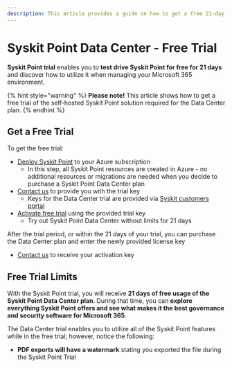 ```yaml
---
description: This article provides a guide on how to get a free 21-day trial of the Syskit Point Data Center plan.
---
```


# Syskit Point Data Center - Free Trial

**Syskit Point trial** enables you to **test drive Syskit Point for free for 21 days** and discover how to utilize it when managing your Microsoft 365 environment. 

{% hint style="warning" %}
**Please note!**&#x20;
This article shows how to get a free trial of the self-hosted Syskit Point solution required for the Data Center plan.
{% endhint %}

## Get a Free Trial

To get the free trial:

* [Deploy Syskit Point](../deployment/overview.md) to your Azure subscription 
   * In this step, all Syskit Point resources are created in Azure - no additional resources or migrations are needed when you decide to purchase a Syskit Point Data Center plan
* [Contact us](https://www.syskit.com/contact-us/) to provide you with the trial key
    * Keys for the Data Center trial are provided via [Syskit customers portal](https://my.syskit.com/)
* [Activate free trial](activate-syskit-point.md) using the provided trial key
    * Try out Syskit Point Data Center without limits for 21 days

After the trial period, or within the 21 days of your trial, you can purchase the Data Center plan and enter the newly provided license key
   * [Contact us](https://www.syskit.com/company/contact-us) to receive your activation key

## Free Trial Limits

With the Syskit Point trial, you will receive **21 days of free usage of the Syskit Point Data Center plan**. During that time, you can **explore everything Syskit Point offers and see what makes it the best governance and security software for Microsoft 365**. 

The Data Center trial enables you to utilize all of the Syskit Point features while in the free trial; however, notice the following:

* **PDF exports will have a watermark** stating you exported the file during the Syskit Point Trial